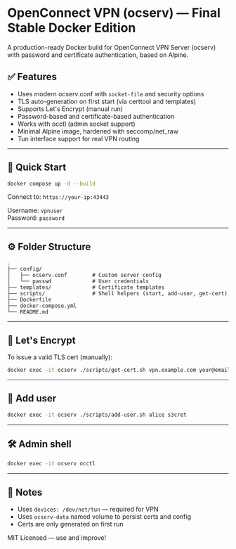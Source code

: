 # OpenConnect VPN (ocserv) — Final Stable Docker Edition

A production-ready Docker build for OpenConnect VPN Server (ocserv) with password and certificate authentication, based on Alpine.

## ✅ Features

- Uses modern ocserv.conf with `socket-file` and security options
- TLS auto-generation on first start (via certtool and templates)
- Supports Let's Encrypt (manual run)
- Password-based and certificate-based authentication
- Works with occtl (admin socket support)
- Minimal Alpine image, hardened with seccomp/net_raw
- Tun interface support for real VPN routing

---

## 🚀 Quick Start

```bash
docker compose up -d --build
```

Connect to: `https://your-ip:43443`

Username: `vpnuser`  
Password: `password`

---

## ⚙️ Folder Structure

```
.
├── config/
│   ├── ocserv.conf        # Custom server config
│   └── passwd             # User credentials
├── templates/             # Certificate templates
├── scripts/               # Shell helpers (start, add-user, get-cert)
├── Dockerfile
├── docker-compose.yml
└── README.md
```

---

## 🔐 Let's Encrypt

To issue a valid TLS cert (manually):

```bash
docker exec -it ocserv ./scripts/get-cert.sh vpn.example.com your@email.com
```

---

## 👤 Add user

```bash
docker exec -it ocserv ./scripts/add-user.sh alice s3cret
```

---

## 🛠 Admin shell

```bash
docker exec -it ocserv occtl
```

---

## 📌 Notes

- Uses `devices: /dev/net/tun` — required for VPN
- Uses `ocserv-data` named volume to persist certs and config
- Certs are only generated on first run

MIT Licensed — use and improve!
